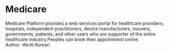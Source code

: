 # Medicare
Medicare Platform provides a web services portal for healthcare providers, hospitals, independent practitioners, device manufacturers, insurers, governments, patients, and other users who are supporter of the entire healthcare industry.Peoples can book their appointment online.
<br>
Author -Akriti Kumari
